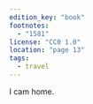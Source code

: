 ```yaml
---
edition_key: "book"
footnotes:
  - "1581"
license: "CC0 1.0"
location: "page 13"
tags:
  - travel
---
```

I cam home.
